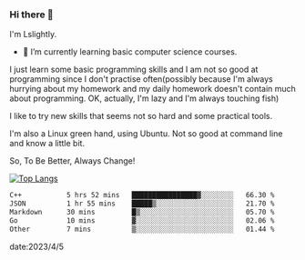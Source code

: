 ### Hi there 👋

I'm Lslightly.

- 🌱 I’m currently learning basic computer science courses.

I just learn some basic programming skills and I am not so good at programming since I don't practise often(possibly because I'm always hurrying about my homework and my daily homework doesn't contain much about programming. OK, actually, I'm lazy and I'm always touching fish)

I like to try new skills that seems not so hard and some practical tools.

I'm also a Linux green hand, using Ubuntu. Not so good at command line and know a little bit.

So, To Be Better, Always Change!

[![Top Langs](https://github-readme-stats.vercel.app/api/top-langs/?username=Lslightly&layout=compact)](https://github.com/anuraghazra/github-readme-stats)

<!--START_SECTION:waka-->

```txt
C++           5 hrs 52 mins   ████████████████▓░░░░░░░░   66.30 %
JSON          1 hr 55 mins    █████▒░░░░░░░░░░░░░░░░░░░   21.70 %
Markdown      30 mins         █▒░░░░░░░░░░░░░░░░░░░░░░░   05.70 %
Go            10 mins         ▓░░░░░░░░░░░░░░░░░░░░░░░░   02.06 %
Other         7 mins          ▒░░░░░░░░░░░░░░░░░░░░░░░░   01.44 %
```

<!--END_SECTION:waka-->

date:2023/4/5

